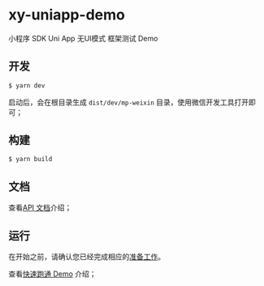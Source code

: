 # xy-uniapp-demo

小程序 SDK Uni App 无UI模式 框架测试 Demo

## 开发

```bash
$ yarn dev
```

启动后，会在根目录生成 `dist/dev/mp-weixin` 目录，使用微信开发工具打开即可；

## 构建

```bash
$ yarn build
```

## 文档

查看[API 文档](https://openapi.xylink.com/common/meeting/api/description?platform=miniprogram)介绍；

## 运行

在开始之前，请确认您已经完成相应的[准备工作](https://openapi.xylink.com/common/meeting/doc/ready_work?platform=miniprogram)。

查看[快速跑通 Demo](https://openapi.xylink.com/common/meeting/doc/run_demo?platform=miniprogram) 介绍；
